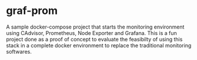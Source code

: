 # graf-prom

A sample docker-compose project that starts the monitoring environment using CAdvisor, Prometheus, Node Exporter and Grafana. 
This is a fun project done as a proof of concept to evaluate the feasibilty of using this stack in a complete docker environment to replace the traditional monitoring softwares. 

